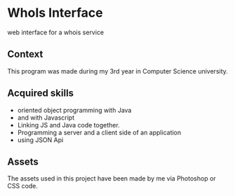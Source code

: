 # WhoIs Interface
web interface for a whois service
 
## Context
This program was made during my 3rd year in Computer Science university.

## Acquired skills
- oriented object programming with Java
- and with Javascript
- Linking JS and Java code together.
- Programming a server and a client side of an application
- using JSON Api

## Assets
The assets used in this project have been made by me via Photoshop or CSS code.

